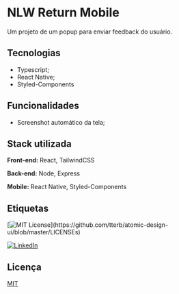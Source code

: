 
# NLW Return Mobile

Um projeto de um popup para enviar feedback do usuário.


## Tecnologias

- Typescript;
- React Native;
- Styled-Components
## Funcionalidades

- Screenshot automático da tela;


## Stack utilizada

**Front-end:** React, TailwindCSS

**Back-end:** Node, Express

**Mobile:** React Native, Styled-Components


## Etiquetas

[![MIT License](https://img.shields.io/apm/l/atomic-design-ui.svg?)](https://github.com/tterb/atomic-design-ui/blob/master/LICENSEs)

[![LinkedIn](https://img.shields.io/static/v1?label=Visite%20meu&message=LinkedIn&color=blue)](https://www.linkedin.com/in/josé-maycon-19a217190/)


## Licença

[MIT](https://choosealicense.com/licenses/mit/)

